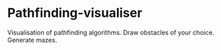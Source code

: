 # Pathfinding-visualiser
Visualisation of pathfinding algorithms. Draw obstacles of your choice. Generate mazes.
